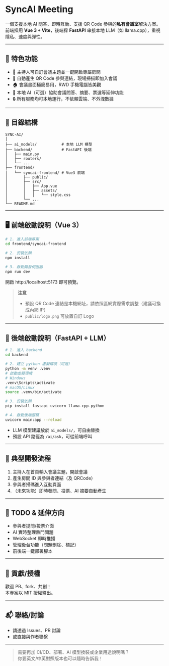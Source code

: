 # SyncAI Meeting

一個支援本地 AI 問答、即時互動、支援 QR Code 參與的**私有會議室**解決方案。  
前端採用 **Vue 3 + Vite**，後端採 **FastAPI** 串接本地 LLM（如 llama.cpp），重視隱私、速度與彈性。

---

## 🚀 特色功能

- 💬 主持人可自訂會議主題並一鍵開啟專屬房間
- 📱 自動產生 QR Code 參與連結，現場掃描即加入會議
- 🏠 會議畫面極簡易用，RWD 手機電腦皆美觀
- 🧠 本地 AI（可選）協助會議問答、摘要、票選等延伸功能
- 🔒 所有服務均可本地運行，不依賴雲端、不外洩數據

---

## 📁 目錄結構

```
SYNC-AI/
│
├── ai_models/           # 本地 LLM 模型
├── backend/             # FastAPI 後端
│   ├── main.py
│   ├── routers/
│   └── ...
├── frontend/
│   └── syncai-frontend/ # Vue3 前端
│       ├── public/
│       ├── src/
│       │   ├── App.vue
│       │   ├── assets/
│       │   │   └── style.css
│       └── ...
└── README.md
```

---

## 🖥️ 前端啟動說明（Vue 3）

```bash
# 1. 進入前端專案
cd frontend/syncai-frontend

# 2. 安裝依賴
npm install

# 3. 啟動開發伺服器
npm run dev
```
開啟 http://localhost:5173 即可預覽。

> **注意**  
> - 預設 QR Code 連結是本機網址，請依照區網實際需求調整（建議可換成內網 IP）  
> - `public/logo.png` 可放置自訂 Logo

---

## 🐍 後端啟動說明（FastAPI + LLM）

```bash
# 1. 進入 backend
cd backend

# 2. 建立 python 虛擬環境（可選）
python -m venv .venv
# 啟動虛擬環境
# Windows
.venv\Scripts\activate
# macOS/Linux
source .venv/bin/activate

# 3. 安裝依賴
pip install fastapi uvicorn llama-cpp-python

# 4. 啟動後端服務
uvicorn main:app --reload
```

- LLM 模型建議放於 `ai_models/`，可自由替換
- 預設 API 路徑為 `/ai/ask`，可從前端呼叫

---

## 📝 典型開發流程

1. 主持人在首頁輸入會議主題，開啟會議
2. 產生房間 ID 與參與者連結（及 QRCode）
3. 參與者掃碼進入互動頁面
4. （未來功能）即時發問、投票、AI 摘要自動產生

---

## 🔧 TODO & 延伸方向

- 參與者提問/投票介面
- AI 實時整理熱門問題
- WebSocket 即時推播
- 管理後台功能（問題刪除、標記）
- 前後端一鍵部署腳本

---

## 🤝 貢獻/授權

歡迎 PR、fork、共創！  
本專案以 MIT 授權釋出。

---

## 📬 聯絡/討論

- 請透過 Issues、PR 討論
- 或直接與作者聯繫

---

> 需要再加 CI/CD、部署、AI 模型換裝或企業用途說明嗎？  
> 你要英文/中英對照版本也可以隨時告訴我！